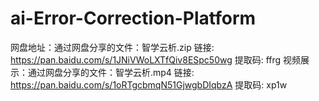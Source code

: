 # ai-Error-Correction-Platform
网盘地址：通过网盘分享的文件：智学云析.zip
链接: https://pan.baidu.com/s/1JNiVWoLXTfQiv8ESpc50wg 提取码: ffrg
视频展示：通过网盘分享的文件：智学云析.mp4
链接: https://pan.baidu.com/s/1oRTgcbmqN51GjwgbDIqbzA 提取码: xp1w
